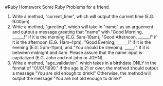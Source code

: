 #Ruby Homework
Some Ruby Problems for a friend.

1. Write a method, "current_time", which will output the current time (E.G. 9:00pm).
2. Write a method, "greeting", which will take in "name" as an arguement and output a message greeting that "name"
with "Good Morning, ______!" if it is the morning (E.G. 5am-10am), "Good Afternoon, ______!" if it is the afternoon (E.G.
11am-4pm), "Good Evening, ______!" if it is the evening (E.G. 5pm-11pm), and "You should be sleeping, _____!" if it is
between midnight and 4am. Please assure that the name input is capitalized (E.G. John and not john or JOHN).
3. Write a method, "age_validation", which takes in a birthdate ONLY in the format of "01/01/1990." If the age is 21 or over, the method should output a message "You are old enough to drink!" Otherwise, the method will output the message "You are not old enough to drink!"
